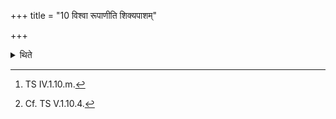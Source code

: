 +++
title = "10 विश्वा रूपाणीति शिक्यपाशम्"

+++

<details><summary>थिते</summary>

10. With viśvā rūpāṇi[^1] (the sacrificer) binds the knot of the sling[^2] (near his neck).   

[^1]: TS IV.1.10.m.  

[^2]: Cf. TS V.1.10.4. 
</details>
